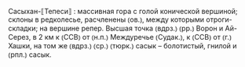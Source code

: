 ---
---

Сасыхан-⟦Тепеси⟧
: массивная гора с голой конической вершиной; склоны в редколесье, расчленены ⦅ов.⦆, между которыми отроги-складки; на вершине репер. Высшая точка ⦅вдрз.⦆ ⦅рр.⦆ Ворон и Ай-Серез, в 2 км к ⦅ССВ⦆ от ⦅н.п.⦆ Междуречье ⦅Судак.⦆, к ⦅ССВ⦆ от ⦅г.⦆ Хашки, на том же ⦅вдрз.⦆ ⦅ср.⦆ ⦅тюрк.⦆ сасык – болотистый, гнилой и ⦅рпл.⦆ сасык. 
